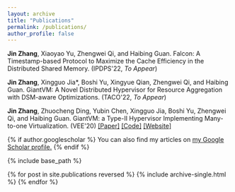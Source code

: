 ```yaml
---
layout: archive
title: "Publications"
permalink: /publications/
author_profile: false
---
```


**Jin Zhang**, Xiaoyao Yu, Zhengwei Qi, and Haibing Guan. Falcon: A Timestamp-based Protocol to Maximize the Cache Efficiency in the Distributed Shared Memory. (IPDPS'22, *To Appear*)

**Jin Zhang**, Xingguo Jia\*, Boshi Yu, Xingyue Qian, Zhengwei Qi, and Haibing Guan. GiantVM: A Novel Distributed Hypervisor for Resource Aggregation with DSM-aware Optimizations. (TACO'22, *To Appear*)

**Jin Zhang**, Zhuocheng Ding, Yubin Chen, Xingguo Jia, Boshi Yu, Zhengwei Qi, and Haibing Guan. GiantVM: a Type-II Hypervisor Implementing Many-to-one Virtualization. (VEE'20)
[\[Paper\]](https://xianliang66.github.io/files/vee20.pdf) [\[Code\]](https://github.com/GiantVM) [\[Website\]](https://giantvm.github.io/)


{% if author.googlescholar %}
  You can also find my articles on <u><a href="{{author.googlescholar}}">my Google Scholar profile</a>.</u>
{% endif %}

{% include base_path %}

{% for post in site.publications reversed %}
  {% include archive-single.html %}
{% endfor %}
